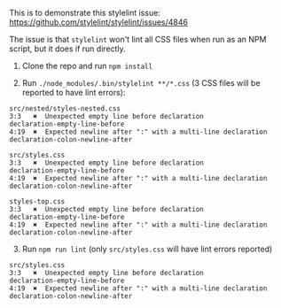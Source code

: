 This is to demonstrate this stylelint issue: https://github.com/stylelint/stylelint/issues/4846

The issue is that `stylelint` won't lint all CSS files when run as an NPM script, but it does if run directly.

1. Clone the repo and run `npm install`

2. Run `./node_modules/.bin/stylelint **/*.css` (3 CSS files will be reported to have lint errors):

  ```
  src/nested/styles-nested.css
  3:3   ✖  Unexpected empty line before declaration                   declaration-empty-line-before
  4:19  ✖  Expected newline after ":" with a multi-line declaration   declaration-colon-newline-after

  src/styles.css
  3:3   ✖  Unexpected empty line before declaration                   declaration-empty-line-before
  4:19  ✖  Expected newline after ":" with a multi-line declaration   declaration-colon-newline-after

  styles-top.css
  3:3   ✖  Unexpected empty line before declaration                   declaration-empty-line-before
  4:19  ✖  Expected newline after ":" with a multi-line declaration   declaration-colon-newline-after
  ```

3. Run `npm run lint` (only `src/styles.css` will have lint errors reported)

  ```
  src/styles.css
  3:3   ✖  Unexpected empty line before declaration                   declaration-empty-line-before
  4:19  ✖  Expected newline after ":" with a multi-line declaration   declaration-colon-newline-after
  ```
